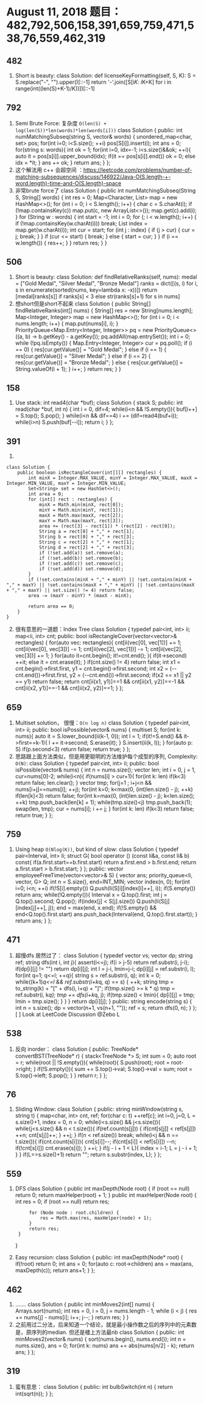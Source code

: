 # August 11, 2018 题目：482,792,506,158,391,659,759,471,538,76,559,462,319 

## **482**
1. Short is beauty:
    class Solution:
        def licenseKeyFormatting(self, S, K):
            S = S.replace("-", "").upper()[::-1]
            return '-'.join([S[i*K: i*K+K] for i in range(int((len(S)+K-1)/K))])[::-1]    
## **792**
1. Semi Brute Force: 复杂度 `O(len(S) + log(len(S))*len(words)*len(words[i]))`
    class Solution {
    public:
        int numMatchingSubseq(string S, vector<string>& words) {
            unordered_map<char, set<int>> pos;
            for(int i=0; i<S.size(); ++i) pos[S[i]].insert(i);
            int ans = 0;
            for(string s: words){
                int ok = 1;
                for(int i=0, idx=-1; i<s.size()&&ok; ++i){
                    auto it = pos[s[i]].upper_bound(idx);
                    if(it == pos[s[i]].end()) ok = 0;
                    else idx = *it;
                }
                ans += ok;
            }
            return ans;
        }
    };
2. 这个解法用 c++ 会超空间 ：https://leetcode.com/problems/number-of-matching-subsequences/discuss/146922/Java-O(S.length-+-word.length)-time-and-O(S.length)-space
3. 非常brute force了
    class Solution {
        public int numMatchingSubseq(String S, String[] words) {
            int res = 0;
            Map<Character, List<Integer>> map = new HashMap<>();
            for (int i = 0; i < S.length(); i++) {
                char c = S.charAt(i);
                if (!map.containsKey(c)) map.put(c, new ArrayList<>());
                map.get(c).add(i);
            }
            for (String w : words) {
                int start = -1;
                int i = 0;
                for (; i < w.length(); i++) {
                    if (!map.containsKey(w.charAt(i))) break;
                    List<Integer> index = map.get(w.charAt(i));
                    int cur = start;
                    for (int j : index) {
                        if (j > cur) {
                            cur = j;
                            break;
                        }
                    }
                    if (cur <= start) {
                        break;
                    } else {
                        start = cur;
                    }
                }
                if (i == w.length()) {
                    res++;
                }
            }
            return res;
        }
    }
## **506**
1. Short is beauty:
    class Solution:
        def findRelativeRanks(self, nums):
            medal = ["Gold Medal", "Silver Medal", "Bronze Medal"]
            ranks = dict([(s, i) for i, s in enumerate(sorted(nums, key=lambda x: -x))])
            return [medal[ranks[s]] if ranks[s] < 3 else str(ranks[s]+1) for s in nums]
2. 想short但是short不起来
    class Solution {
        public String[] findRelativeRanks(int[] nums) {
            String[] res = new String[nums.length];
            Map<Integer, Integer> map = new HashMap<>();
            for (int i = 0; i < nums.length; i++) {
                map.put(nums[i], i);
            }
            PriorityQueue<Map.Entry<Integer, Integer>> pq = new PriorityQueue<>((a, b) -> b.getKey() - a.getKey());
            pq.addAll(map.entrySet());
            int i = 0;
            while (!pq.isEmpty()) {
                Map.Entry<Integer, Integer> cur = pq.poll();
                if (i == 0) {
                    res[cur.getValue()] = "Gold Medal";
                } else if (i == 1) {
                    res[cur.getValue()] = "Silver Medal";
                } else if (i == 2) {
                    res[cur.getValue()] = "Bronze Medal";
                } else {
                    res[cur.getValue()] = String.valueOf(i + 1);
                }
                i++;
            }
            return res;
        }
    }
## **158**
1. Use stack:
    int read4(char *buf);
    class Solution {
        stack<char> S;
    public:
        int read(char *buf, int n) {
            int i = 0, dif=4;
            while(i<n && !S.empty()){
                buf[i++] = S.top();
                S.pop();
            }
            while(i<n && dif==4) i += (dif=read4(buf+i));
            while(i>n) S.push(buf[--i]);
            return i;
        }
    };
## **391**

1.

    class Solution {
        public boolean isRectangleCover(int[][] rectangles) {
            int minX = Integer.MAX_VALUE, minY = Integer.MAX_VALUE, maxX = Integer.MIN_VALUE, maxY = Integer.MIN_VALUE;
            Set<String> set = new HashSet<>();
            int area = 0;
            for (int[] rect : rectangles) {
                minX = Math.min(minX, rect[0]);
                minY = Math.min(minY, rect[1]);
                maxX = Math.max(maxX, rect[2]);
                maxY = Math.max(maxY, rect[3]);
                area += (rect[3] - rect[1]) * (rect[2] - rect[0]);
                String a = rect[0] + "," + rect[1];
                String b = rect[0] + "," + rect[3];
                String c = rect[2] + "," + rect[1];
                String d = rect[2] + "," + rect[3];
                if (!set.add(a)) set.remove(a);
                if (!set.add(b)) set.remove(b);
                if (!set.add(c)) set.remove(c);
                if (!set.add(d)) set.remove(d);
            }
            if (!set.contains(minX + "," + minY) || !set.contains(minX + "," + maxY) || !set.contains(maxX + "," + minY) || !set.contains(maxX + "," + maxY) || set.size() != 4) return false;
            area -= (maxY - minY) * (maxX - minX);
            
            return area == 0;
        }
    }
2. 很有意思的一道题：Index Tree
    class Solution {
        typedef pair<int, int> ii;
        map<ii, int> cnt;
    public:
        bool isRectangleCover(vector<vector<int>>& rectangles) {
            for(auto vec: rectangles){
                cnt[ii(vec[0], vec[1])] += 1;
                cnt[ii(vec[0], vec[3])] -= 1;
                cnt[ii(vec[2], vec[1])] -= 1;
                cnt[ii(vec[2], vec[3])] += 1;
            }
            for(auto it=cnt.begin(); it!=cnt.end(); ){
                if(it->second) ++it;
                else it = cnt.erase(it);
            }
            if(cnt.size() != 4) return false;
            int x1 = cnt.begin()->first.first, y1 = cnt.begin()->first.second;
            int x2 = (--cnt.end())->first.first, y2 = (--cnt.end())->first.second;
            if(x2 == x1 || y2 == y1) return false;
            return cnt[ii(x1, y1)]==1 && cnt[ii(x1, y2)]==-1 && cnt[ii(x2, y1)]==-1 && cnt[ii(x2, y2)]==1;
        }
    };
## **659**
1. Multiset solution， 很慢：`O(n log n)`
    class Solution {
        typedef pair<int, int> ii;
    public:
        bool isPossible(vector<int>& nums) {
            multiset<ii> S;
            for(int k: nums){
                auto it = S.lower_bound(ii(k-1, 0));
                int l = 1;
                if(it!=S.end() && it->first==k-1){
                    l += it->second;
                    S.erase(it);
                }
                S.insert(ii(k, l));
            }
            for(auto p: S) if(p.second<3) return false;
            return true;
        }
    };
2. 思路跟上面方法类似，但是用更聪明的方法维护每个成型的序列, Complexity: `O(N)`:
    class Solution {
        typedef pair<int, int> ii;
    public:
        bool isPossible(vector<int>& nums) {
            int n = nums.size();
            vector<int> len;
            int i = 0, j = 1, cur=nums[0]-2;
            while(i<n){
                if(nums[i] > cur+1){
                    for(int k: len) if(k<3) return false;
                    len.clear();
                }
                vector<int> tmp;
                for(j=1 ; i+j<n && nums[i+j]==nums[i]; ++j);
                for(int k=0; k<max(0, (int)len.size() - j); ++k) if(len[k]<3) return false;
                for(int k=max(0, (int)len.size() - j); k<len.size(); ++k) tmp.push_back(len[k] + 1);
                while(tmp.size()<j) tmp.push_back(1);
                swap(len, tmp);
                cur = nums[i];
                i += j;
            }
            for(int k: len) if(k<3) return false;
            return true;
        }
    };
## **759**
1. Using heap `O(Nlog(K))`, but kind of slow:
    class Solution {
        typedef pair<Interval, int> Ii;
        struct G{
            bool operator () (const Ii&a, const Ii& b) const{
                if(a.first.start==b.first.start) return a.first.end > b.first.end;
                return a.first.start > b.first.start;
            }
        };
    public:
        vector<Interval> employeeFreeTime(vector<vector<Interval>>& S) {
            vector<Interval> ans;
            priority_queue<Ii, vector<Ii>, G> Q;
            int n = S.size(), end=INT_MIN;
            vector<int> index(n, 0);
            for(int i=0; i<n; ++i) if(!S[i].empty()) Q.push(Ii(S[i][index[i]++], i));
            if(S.empty()) return ans;
            while(!Q.empty()){
                Interval x = Q.top().first;
                int j = Q.top().second;
                Q.pop();
                if(index[j] < S[j].size()) Q.push(Ii(S[j][index[j]++], j));
                end = max(end, x.end);
                if(!S.empty() && end<Q.top().first.start) ans.push_back(Interval(end, Q.top().first.start));
            }
            return ans;
        }
    };
## **471**
1. 超慢dfs 居然过了：
    class Solution {
        typedef vector<string> vs;
        vector<vs> dp;
        string ref;
        string dfs(int i, int j){
            assert(i<=j);
            if(i > j-5) return ref.substr(i, j-i);
            if(dp[i][j] != "") return dp[i][j];
            int l = j-i, lmin=j-i;
            dp[i][j] = ref.substr(i, l);
            for(int q=1; q<=l; ++q){
                string s = ref.substr(i, q);
                int k = 0;
                while((k+1)*q<=l && ref.substr(i+k*q, q) == s) {
                    ++k;
                    string tmp = to_string(k) + "[" + dfs(i, i+q) + "]";
                    if(tmp.size() >= k * q) tmp = ref.substr(i, k*q);
                    tmp += dfs(i+k*q, j);
                    if(tmp.size() < lmin){
                        dp[i][j] = tmp;
                        lmin = tmp.size();
                    }
                }
            }
            return dp[i][j];
        }
    public:
        string encode(string s) {
            int n = s.size();
            dp = vector<vs>(n+1, vs(n+1, ""));
            ref = s;
            return dfs(0, n);
        }
    };
[ ] Look at LeetCode Discussion @Zebo L 
## **538**
1. 反向 inorder：
    class Solution {
    public:
        TreeNode* convertBST(TreeNode* r) {
            stack<TreeNode *> S;
            int sum = 0;
            auto root = r;
            while(root || !S.empty()){
                while(root){
                    S.push(root);
                    root = root->right;
                }
                if(!S.empty()){
                    sum += S.top()->val;
                    S.top()->val = sum;
                    root = S.top()->left;
                    S.pop();
                }
            }
            return r;
        }
    };
## **76**
1. Sliding Window:
    class Solution {
    public:
        string minWindow(string s, string t) {
            map<char, int> cnt, ref;
            for(char c: t) ++ref[c];
            int i=0, j=0, L = s.size()+1, index = 0, n = 0;
            while(i<s.size() && j<s.size()){
                while(j<s.size() && n < t.size()){
                    if(ref.count(s[j])) {
                        if(cnt[s[j]] < ref[s[j]]) ++n;
                        cnt[s[j]]++;
                    }
                    ++j;
                }
                if(n < ref.size()) break;
                while(i<j && n == t.size()){
                    if(cnt.count(s[i])){
                        cnt[s[i]]--;
                        if(cnt[s[i]] < ref[s[i]]) --n;
                        if(!cnt[s[i]]) cnt.erase(s[i]);
                    }
                    ++i;
                }
                if(j - i + 1 < L){
                    index = i-1;
                    L = j - i + 1;
                }
            }
            if(L==s.size()+1) return "";
            return s.substr(index, L);
        }
    };
## **559**
1. DFS
    class Solution {
        public int maxDepth(Node root) {
            if (root == null) return 0;
            return maxHelper(root) + 1;
        }
        public int maxHelper(Node root) {
            int res = 0;
            if (root == null) return res;
            
            for (Node node : root.children) {
                res = Math.max(res, maxHelper(node) + 1);
            }
            return res;
        }
    }
2. Easy recursion:
    class Solution {
    public:
        int maxDepth(Node* root) {
            if(!root) return 0;
            int ans = 0;
            for(auto c: root->children) ans = max(ans, maxDepth(c));
            return ans+1;
        }
    };
## **462**
1. …….
    class Solution {
        public int minMoves2(int[] nums) {
            Arrays.sort(nums);
            int res = 0, i = 0, j = nums.length - 1;
            while (i < j) {
                res += nums[j] - nums[i];
                i++;
                j--;
            }
            return res;
        }
    }
2. 之前用过二分法，后来知道一个结论，就是最小操作数之后的序列中的元素数是，原序列的median. 但还是楼上方法最nb 
    class Solution {
    public:
        int minMoves2(vector<int>& nums) {
            sort(nums.begin(), nums.end());
            int n = nums.size(), ans = 0;
            for(int k: nums) ans += abs(nums[n/2] - k);
            return ans;
        }
    };
## **319** 
1. 蛮有意思：
    class Solution {
    public:
        int bulbSwitch(int n) { return int(sqrt(n)); }
    };

